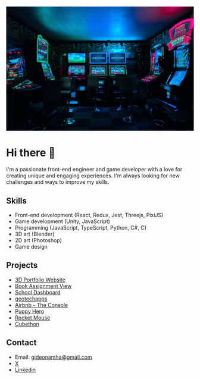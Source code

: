 ![Cover](https://github.com/GideonAmhaG/GideonAmhaG/blob/main/carl-raw-m3hn2Kn5Bns-unsplash-min-min-compressed-min.jpg)

# Hi there 👋

I'm a passionate front-end engineer and game developer with a love for creating unique and engaging experiences. I'm always looking for new challenges and ways to improve my skills.

## Skills
* Front-end development (React, Redux, Jest, Threejs, PixiJS)
* Game development (Unity, JavaScript)
* Programming (JavaScript, TypeScript, Python, C#, C)
* 3D art (Blender)
* 2D art (Photoshop)
* Game design

## Projects
* [3D Portfolio Website](https://github.com/GideonAmhaG/my_portfolio)
* [Book Assignment View](https://github.com/GideonAmhaG/Book_Assignment_View)
* [School Dashboard](https://github.com/GideonAmhaG/school-dashboard)
* [geotechapps](https://geotechapps.phaedrusstudios.com/)
* [Airbnb - The Console](https://github.com/GideonAmhaG/AirBnB_clone_v4)
* [Puppy Hero](https://puppyhero.phaedrusstudios.com/)
* [Rocket Mouse](https://github.com/GideonAmhaG/rocket_mouse)
* [Cubethon](https://github.com/GideonAmhaG/cubethon)
## Contact
* Email: gideonamha@gmail.com
* [X](https://x.com/GideonAmha)
* [Linkedin](https://www.linkedin.com/in/gideon-amha-g/)
